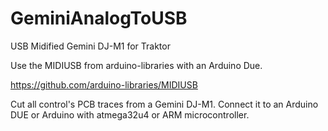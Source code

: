 # GeminiAnalogToUSB

USB Midified Gemini DJ-M1 for Traktor

Use the MIDIUSB from arduino-libraries with an Arduino Due.

https://github.com/arduino-libraries/MIDIUSB

Cut all control's PCB traces from a Gemini DJ-M1. Connect it to an Arduino DUE or Arduino with atmega32u4 or ARM microcontroller.

